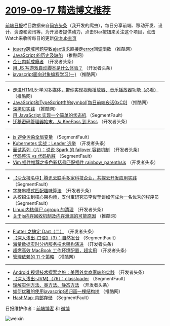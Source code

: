 # [2019-09-17 精选博文推荐](https://toutiao.qdkfweb.cn/date/2019/09/17)

[前端日报](https://qdkfweb.cn/c/news)栏目数据来自[码农头条](https://toutiao.qdkfweb.cn/)（我开发的爬虫），每日分享前端、移动开发、设计、资源和资讯等，为开发者提供动力，点击Star按钮来关注这个项目，点击Watch来收听每日的更新[Github主页](https://github.com/kujian/frontendDaily)
* [jquery跨域问题导致ajax请求直接走error回调函数](https://toutiao.qdkfweb.cn/125140.html) （推酷网）
* [JavaScript 的历史及缺陷](https://toutiao.qdkfweb.cn/125135.html) （推酷网）
* [企业内耗成瘾者](https://toutiao.qdkfweb.cn/125073.html) （开发者头条）
* [用 JS 写游戏自动脚本是什么体验？](https://toutiao.qdkfweb.cn/125075.html) （开发者头条）
* [javascript面向对象编程学习(一)](https://toutiao.qdkfweb.cn/125139.html) （推酷网）

***
* [走进HTML5-学习多媒体，带你实现视频播放器、音乐播放器功能（必看）](https://toutiao.qdkfweb.cn/125142.html) （推酷网）
* [JavaScript和TypeScript中的symbol[每日前端夜话0xC0]](https://toutiao.qdkfweb.cn/125145.html) （推酷网）
* [深拷贝实践](https://toutiao.qdkfweb.cn/125146.html) （推酷网）
* [用 JavaScript 实现一个简单的状态机](https://toutiao.qdkfweb.cn/125060.html) （SegmentFault）
* [迁移密码管理器始末，从 KeePass 到 Pass](https://toutiao.qdkfweb.cn/125095.html) （开发者头条）

***
* [js 避免污染全局变量](https://toutiao.qdkfweb.cn/125071.html) （SegmentFault）
* [Kubernetes 实战：Leader 选举](https://toutiao.qdkfweb.cn/125106.html) （开发者头条）
* [面试系列（六）：说说 Spark 的 failover 容错机制](https://toutiao.qdkfweb.cn/125083.html) （开发者头条）
* [代码整洁 vs 代码肮脏](https://toutiao.qdkfweb.cn/125061.html) （SegmentFault）
* [Vim 插件推荐之多色彩括号匹配插件 rainbow_parenthsis](https://toutiao.qdkfweb.cn/125096.html) （开发者头条）

***
* [【沙龙报名中】腾讯云联手多家科技企业，共探云开发应用实践](https://toutiao.qdkfweb.cn/125072.html) （SegmentFault）
* [字符串模式匹配趣味算法](https://toutiao.qdkfweb.cn/125084.html) （开发者头条）
* [从校招生到核心架构师，支付宝研究员李俊奎谈如何成为一名优秀的程序员](https://toutiao.qdkfweb.cn/125062.html) （SegmentFault）
* [Linux 内核僵尸 cgroup 的清理](https://toutiao.qdkfweb.cn/125097.html) （开发者头条）
* [关于js内存回收机制及内存泄漏的可能原因](https://toutiao.qdkfweb.cn/125136.html) （推酷网）

***
* [Flutter 之搞定 Dart（二）](https://toutiao.qdkfweb.cn/125085.html) （开发者头条）
* [【深入浅出-口语】（3）：自然发音](https://toutiao.qdkfweb.cn/125063.html) （SegmentFault）
* [​海量数据实时分析服务技术架构演进](https://toutiao.qdkfweb.cn/125098.html) （开发者头条）
* [超燃高效 MacBook 工作环境配置，超实用](https://toutiao.qdkfweb.cn/125074.html) （开发者头条）
* [管理依赖的 11 个策略](https://toutiao.qdkfweb.cn/125137.html) （推酷网）

***
* [Android 视频技术探索之旅：美团外卖商家端的实践](https://toutiao.qdkfweb.cn/125086.html) （开发者头条）
* [【深入浅出-JVM】（76）：classloader](https://toutiao.qdkfweb.cn/125064.html) （SegmentFault）
* [理解实例方法、类方法、静态方法](https://toutiao.qdkfweb.cn/125099.html) （开发者头条）
* [如何优雅的使用javascript递归画一棵结构树](https://toutiao.qdkfweb.cn/125138.html) （推酷网）
* [HashMap-内部存储](https://toutiao.qdkfweb.cn/125054.html) （SegmentFault）

日报维护作者：[前端博客](https://qdkfweb.cn/) 和 [微博](https://qdkfweb.cn/go/weibo)

![weixin](https://user-images.githubusercontent.com/3055447/38468989-651132ac-3b80-11e8-8e6b-15122322a9d7.png)